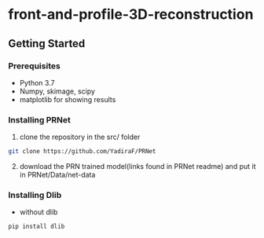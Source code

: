 # front-and-profile-3D-reconstruction

## Getting Started

### Prerequisites
* Python 3.7
* Numpy, skimage, scipy
* matplotlib for showing results

### Installing PRNet

1. clone the repository in the src/ folder
```bash
git clone https://github.com/YadiraF/PRNet
``` 
2. download the PRN trained model(links found in PRNet readme) and put it in PRNet/Data/net-data

### Installing Dlib

* without dlib
```bash
pip install dlib
```

